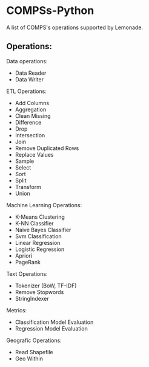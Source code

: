 # COMPSs-Python

A list of COMPS's operations supported by Lemonade. 


## Operations:



Data operations:

* Data Reader
* Data Writer


ETL Operations:

* Add Columns
* Aggregation
* Clean Missing
* Difference
* Drop
* Intersection
* Join
* Remove Duplicated Rows
* Replace Values
* Sample
* Select
* Sort
* Split
* Transform
* Union

Machine Learning Operations:

* K-Means Clustering
* K-NN Classifier
* Naive Bayes Classifier
* Svm Classification
* Linear Regression
* Logistic Regression
* Apriori
* PageRank


Text Operations:

* Tokenizer  (BoW, TF-IDF)
* Remove Stopwords
* StringIndexer

Metrics:

* Classification Model Evaluation
* Regression Model Evaluation

Geografic  Operations:

* Read Shapefile
* Geo Within




